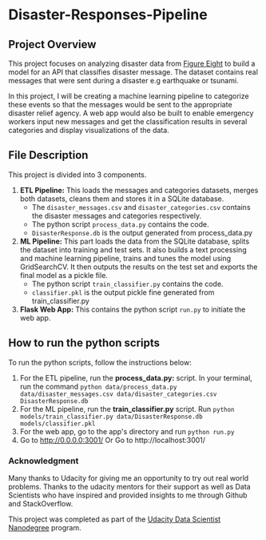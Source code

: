 # Disaster-Responses-Pipeline
## Project Overview
This project focuses on analyzing disaster data from [Figure Eight](https://appen.com/) to build a model for an API that classifies disaster message. The dataset contains real messages that were sent during a disaster e.g earthquake or tsunami. 

In this project, I will be creating a machine learning pipeline to categorize these events so that the messages would be sent to the appropriate disaster relief agency. A web app would also be built to enable emergency workers input new messages and get the classification results in several categories and display visualizations of the data.

## File Description
This project is divided into 3 components.
1. **ETL Pipeline:** This loads the messages and categories datasets, merges both datasets, cleans them and stores it in a SQLite database. 
    - The `disaster_messages.csv` and `disaster_categories.csv` contains the disaster messages and categories respectively.
    - The python script `process_data.py` contains the code.
    - `DisasterResponse.db` is the output generated from process_data.py
3. **ML Pipeline:** This part loads the data from the SQLite database, splits the dataset into training and test sets. It also builds a text processing and machine learning pipeline, trains and tunes the model using GridSearchCV. It then outputs the results on the test set and exports the final model as a pickle file. 
    - The python script `train_classifier.py` contains the code.
    - `classifier.pkl` is the output pickle fine generated from train_classifier.py
5. **Flask Web App:** This contains the python script `run.py` to initiate the web app.

## How to run the python scripts
To run the python scripts, follow the instructions below:
1. For the ETL pipeline, run the **process_data.py:** script. In your terminal, run the command `python data/process_data.py data/disaster_messages.csv data/disaster_categories.csv DisasterResponse.db`
2. For the ML pipeline, run the **train_classifier.py** script. Run `python models/train_classifier.py data/DisasterResponse.db models/classifier.pkl`
3. For the web app, go to the app's directory and run `python run.py`
4. Go to http://0.0.0.0:3001/ Or Go to http://localhost:3001/

### Acknowledgment
Many thanks to Udacity for giving me an opportunity to try out real world problems. Thanks to the udacity mentors for their support as well as Data Scientists who have inspired and provided insights to me through Github and StackOverflow.

This project was completed as part of the [Udacity Data Scientist Nanodegree](https://www.udacity.com/course/data-scientist-nanodegree--nd025) program.


